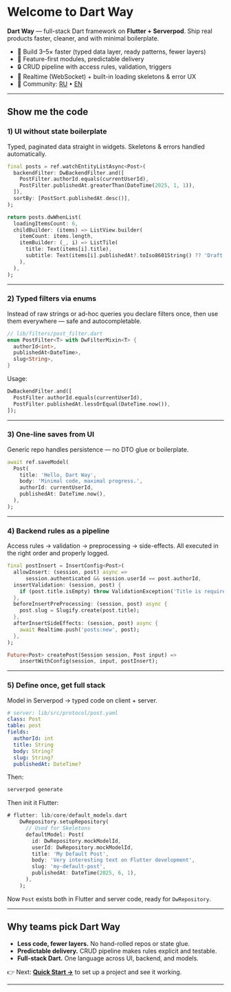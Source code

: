 # Welcome to Dart Way

**Dart Way** — full-stack Dart framework on **Flutter + Serverpod**.
Ship real products faster, cleaner, and with minimal boilerplate.

* 🚀 Build 3–5× faster (typed data layer, ready patterns, fewer layers)
* 🧱 Feature-first modules, predictable delivery
* 🔒 CRUD pipeline with access rules, validation, triggers
* 🔌 Realtime (WebSocket) + built-in loading skeletons & error UX
* 💬 Community: [RU](https://t.me/dartwaydev_ru) • [EN](https://t.me/dartwaydev)

---

## Show me the code

### 1) UI without state boilerplate

Typed, paginated data straight in widgets. Skeletons & errors handled automatically.

```dart
final posts = ref.watchEntityListAsync<Post>(
  backendFilter: DwBackendFilter.and([
    PostFilter.authorId.equals(currentUserId),
    PostFilter.publishedAt.greaterThan(DateTime(2025, 1, 1)),
  ]),
  sortBy: [PostSort.publishedAt.desc()],
);

return posts.dwWhenList(
  loadingItemsCount: 6,
  childBuilder: (items) => ListView.builder(
    itemCount: items.length,
    itemBuilder: (_, i) => ListTile(
      title: Text(items[i].title),
      subtitle: Text(items[i].publishedAt?.toIso8601String() ?? 'Draft'),
    ),
  ),
);
```

---

### 2) Typed filters via enums

Instead of raw strings or ad-hoc queries you declare filters once,
then use them everywhere — safe and autocompletable.

```dart
// lib/filters/post_filter.dart
enum PostFilter<T> with DwFilterMixin<T> {
  authorId<int>,
  publishedAt<DateTime>,
  slug<String>,
}
```

Usage:

```dart
DwBackendFilter.and([
  PostFilter.authorId.equals(currentUserId),
  PostFilter.publishedAt.lessOrEqual(DateTime.now()),
]);
```

---

### 3) One-line saves from UI

Generic repo handles persistence — no DTO glue or boilerplate.

```dart
await ref.saveModel(
  Post(
    title: 'Hello, Dart Way',
    body: 'Minimal code, maximal progress.',
    authorId: currentUserId,
    publishedAt: DateTime.now(),
  ),
);
```

---

### 4) Backend rules as a pipeline

Access rules → validation → preprocessing → side-effects.
All executed in the right order and properly logged.

```dart
final postInsert = InsertConfig<Post>(
  allowInsert: (session, post) async =>
      session.authenticated && session.userId == post.authorId,
  insertValidation: (session, post) {
    if (post.title.isEmpty) throw ValidationException('Title is required');
  },
  beforeInsertPreProcessing: (session, post) async {
    post.slug = Slugify.create(post.title);
  },
  afterInsertSideEffects: (session, post) async {
    await Realtime.push('posts:new', post);
  },
);

Future<Post> createPost(Session session, Post input) =>
    insertWithConfig(session, input, postInsert);
```

---

### 5) Define once, get full stack

Model in Serverpod → typed code on client + server.

```yaml
# server: lib/src/protocol/post.yaml
class: Post
table: post
fields:
  authorId: int
  title: String
  body: String?
  slug: String?
  publishedAt: DateTime?
```

Then:

```bash
serverpod generate
```

Then init it Flutter:
```dart
# flutter: lib/core/default_models.dart
    DwRepository.setupRepository(
      // Used for Skeletons
      defaultModel: Post(
        id: DwRepository.mockModelId,
        userId: DwRepository.mockModelId,
        title: 'My Default Post',
        body: 'Very interesting text on Flutter development',
        slug: 'my-default-post',
        publishedAt: DateTime(2025, 6, 1),
      ),
    );
```

Now `Post` exists both in Flutter and server code, ready for `DwRepository`.

---

## Why teams pick Dart Way

* **Less code, fewer layers.** No hand-rolled repos or state glue.
* **Predictable delivery.** CRUD pipeline makes rules explicit and testable.
* **Full-stack Dart.** One language across UI, backend, and models.

👉 Next: **[Quick Start →](/docs/Quickstart/project-creation)** to set up a project and see it working.

---
